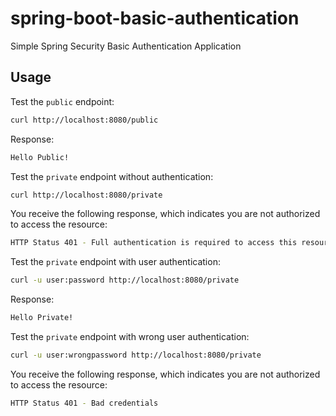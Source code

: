 # spring-boot-basic-authentication
Simple Spring Security Basic Authentication Application

## Usage

Test the `public` endpoint:

```sh
curl http://localhost:8080/public
```
Response:
```sh
Hello Public!
```


Test the `private` endpoint without authentication:

```sh
curl http://localhost:8080/private
```
You receive the following response, which indicates you are not authorized to access the resource:
```sh
HTTP Status 401 - Full authentication is required to access this resource
```


Test the `private` endpoint with user authentication:

```sh
curl -u user:password http://localhost:8080/private
```
Response:
```sh
Hello Private!
```


Test the `private` endpoint with wrong user authentication:

```sh
curl -u user:wrongpassword http://localhost:8080/private
```
You receive the following response, which indicates you are not authorized to access the resource:
```sh
HTTP Status 401 - Bad credentials
```
